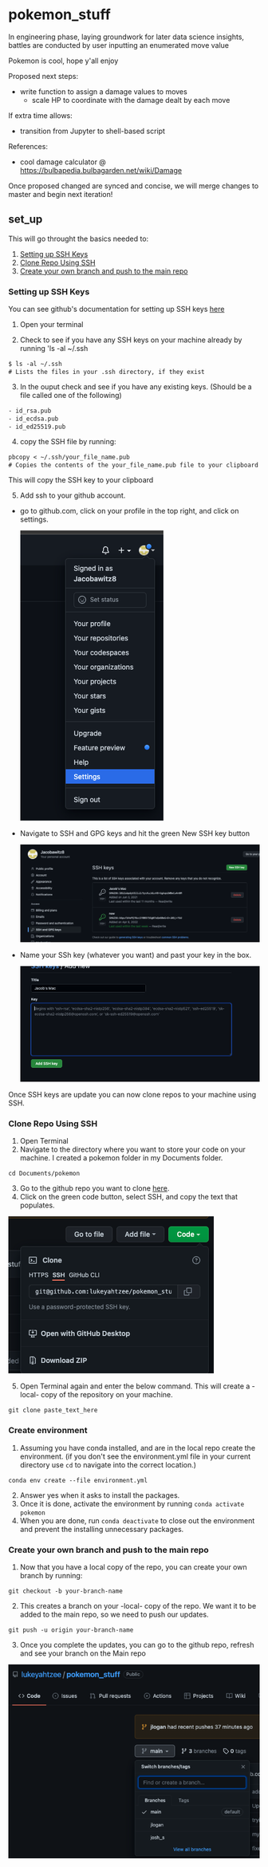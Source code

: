 # pokemon_stuff

In engineering phase, laying groundwork for later data science insights, battles are conducted by user inputting an enumerated move value

Pokemon is cool, hope y'all enjoy

Proposed next steps:

- write function to assign a damage values to moves
  - scale HP to coordinate with the damage dealt by each move

If extra time allows:

- transition from Jupyter to shell-based script

References:

- cool damage calculator @ <https://bulbapedia.bulbagarden.net/wiki/Damage>

Once proposed changed are synced and concise, we will merge changes to master and begin next iteration!

## set_up

This will go throught the basics needed to:

1. [Setting up SSH Keys](https://github.com/lukeyahtzee/pokemon_stuff/tree/main#setting-up-ssh-keys)
2. [Clone Repo Using SSH](https://github.com/lukeyahtzee/pokemon_stuff/tree/main#clone-repo-using-ssh)
3. [Create your own branch and push to the main repo](https://github.com/lukeyahtzee/pokemon_stuff/tree/main#create-your-own-branch-and-push-to-the-main-repo)

### Setting up SSH Keys

You can see github's documentation for setting up SSH keys [here](https://docs.github.com/en/authentication/connecting-to-github-with-ssh)

1. Open your terminal

2. Check to see if you have any SSH keys on your machine already by running 'ls -al ~/.ssh

```
$ ls -al ~/.ssh
# Lists the files in your .ssh directory, if they exist
```

3. In the ouput check and see if you have any existing keys. (Should be a file called one of the following)

```
- id_rsa.pub
- id_ecdsa.pub
- id_ed25519.pub
```

4. copy the SSH file by running:

```
pbcopy < ~/.ssh/your_file_name.pub
# Copies the contents of the your_file_name.pub file to your clipboard
```

This will copy the SSH key to your clipboard

5. Add ssh to your github account.

- go to github.com, click on your profile in the top right, and click on settings.

  ![dropdown to settings](/imgs/settings.png)

- Navigate to SSH and GPG keys and hit the green New SSH key button

  ![nav to  new ssh key button](/imgs/new_ssh_key.png)

- Name your SSh key (whatever you want) and past your key in the box.

  ![nav to add new ssh key](/imgs/add_ssh_keys.png)

Once SSH keys are update you can now clone repos to your machine using SSH.

### Clone Repo Using SSH

1. Open Terminal
2. Navigate to the directory where you want to store your code on your machine.
  I created a pokemon folder in my Documents folder.

  ```
  cd Documents/pokemon
  ```

3. Go to the github repo you want to clone [here](https://github.com/lukeyahtzee/pokemon_stuff).
4. Click on the green code button, select SSH, and copy the text that populates.

  ![copy ssh key from repo](/imgs/clone_via_ssh.png)

5. Open Terminal again and enter the below command.
This will create a -local- copy of the repository on your machine.

```
git clone paste_text_here
```
### Create environment

1. Assuming you have conda installed, and are in the local repo create the environment. (if you don't see the environment.yml file in your current directory use `cd` to navigate into the correct location.)

```
conda env create --file environment.yml
```
2. Answer yes when it asks to install the packages. 
3. Once it is done, activate the environment by running `conda activate pokemon`
4. When you are done, run `conda deactivate` to close out the environment and prevent the installing unnecessary packages. 

### Create your own branch and push to the main repo

1. Now that you have a local copy of the repo, you can create your own branch by running:

```
git checkout -b your-branch-name
```

2. This creates a branch on your -local- copy of the repo. We want it to be added to the main repo, so we need to push our updates.

```
git push -u origin your-branch-name
```

3. Once you complete the updates, you can go to the github repo, refresh and see your branch on the Main repo

![see the new branch on the main repo](/imgs//see_new_branch.png)
